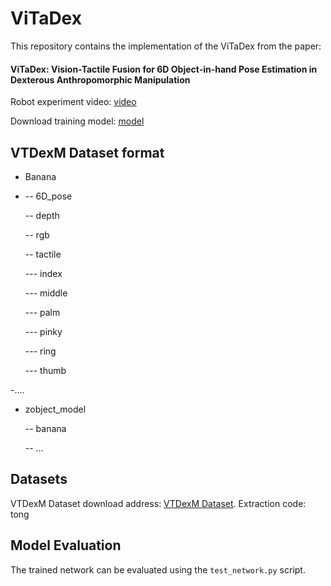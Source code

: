 # ViTaDex

This repository contains the implementation of the ViTaDex from the paper:

#### ViTaDex: Vision-Tactile Fusion for 6D Object-in-hand Pose Estimation in Dexterous Anthropomorphic Manipulation

Robot experiment video: [video](https://youtu.be/uyL60vQR2CI)

Download training model: [model](https://drive.google.com/file/d/13FrZcWP7Ic8xJnmI3OBlFyJ6vXQBt-Sp/view?usp=drive_link)


## VTDexM Dataset format

- Banana
- 
  -- 6D_pose
  
  -- depth
  
  -- rgb
  
  -- tactile
  
    --- index
  
    --- middle
  
    --- palm
  
    --- pinky
  
    --- ring
  
    --- thumb
  
-....

- zobject_model
 
  -- banana
  
  -- ...


## Datasets

VTDexM Dataset download address: [VTDexM Dataset](https://pan.baidu.com/s/1cMhLEsjy4v2Xl66AQE1gbA).
Extraction code: tong


## Model Evaluation

The trained network can be evaluated using the `test_network.py` script.


